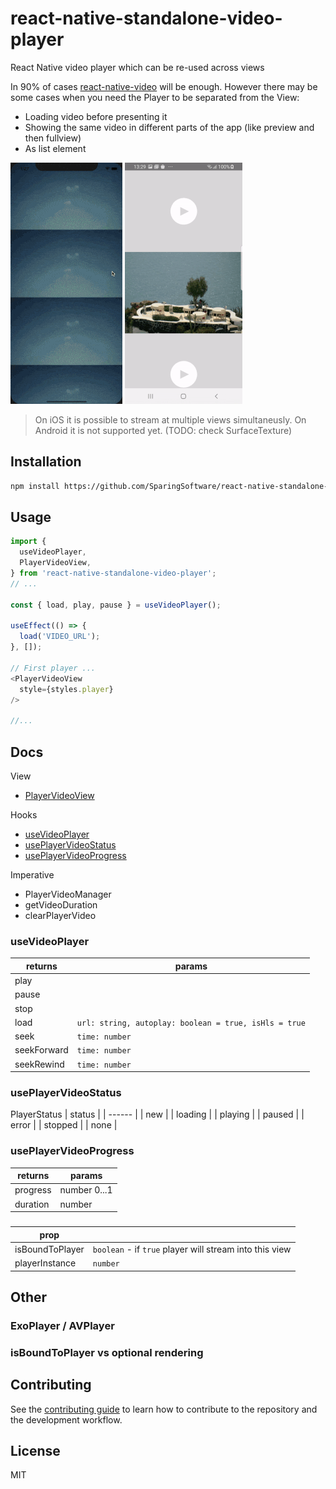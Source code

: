 # react-native-standalone-video-player

React Native video player which can be re-used across views 

In 90% of cases [react-native-video](https://github.com/react-native-video/react-native-video) will be enough. However there may be some cases when you need the Player to be separated from the View:
  - Loading video before presenting it
  - Showing the same video in different parts of the app (like preview and then fullview)
  - As list element

![video](https://github.com/SparingSoftware/react-native-standalone-video-player/blob/main/assets/ios_2views.gif)
![video](https://github.com/SparingSoftware/react-native-standalone-video-player/blob/main/assets/android_2views.gif)


> On iOS it is possible to stream at multiple views simultaneusly.
> On Android it is not supported yet. (TODO: check SurfaceTexture)


## Installation

```sh
npm install https://github.com/SparingSoftware/react-native-standalone-video-player
```

## Usage

```js
import {
  useVideoPlayer,
  PlayerVideoView,
} from 'react-native-standalone-video-player';
// ...

const { load, play, pause } = useVideoPlayer();

useEffect(() => {
  load('VIDEO_URL');
}, []);

// First player ...
<PlayerVideoView
  style={styles.player}
/>

//...

```

## Docs

View
* [PlayerVideoView](#<PlayerVideoView/>)

Hooks
* [useVideoPlayer](#useVideoPlayer)
* [usePlayerVideoStatus](#usePlayerVideoStatus)
* [usePlayerVideoProgress](#usePlayerVideoProgress)

Imperative
* PlayerVideoManager
* getVideoDuration
* clearPlayerVideo



### useVideoPlayer
| returns | params |
| ------ | ------ |
| play | |
| pause |  |
| stop |  |
| load | `url: string, autoplay: boolean = true, isHls = true` |
| seek | `time: number` |
| seekForward | `time: number` |
| seekRewind | `time: number` |

### usePlayerVideoStatus
PlayerStatus
| status |
| ------ |
| new |
| loading |
| playing | 
| paused |
| error  |
| stopped |
| none  |

### usePlayerVideoProgress
| returns | params |
| ------ | ------ |
| progress | number 0...1|
| duration | number |

### <PlayerVideoView />
| prop |  |
| ------ | ------ |
| isBoundToPlayer | `boolean` - if `true` player will stream into this view |
| playerInstance | `number` |


## Other

### ExoPlayer / AVPlayer

### isBoundToPlayer vs optional rendering


## Contributing

See the [contributing guide](CONTRIBUTING.md) to learn how to contribute to the repository and the development workflow.

## License

MIT
